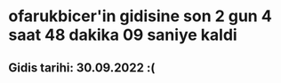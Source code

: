 # ofarukbicer'in gidisine son 2 gun 4 saat 48 dakika 09 saniye kaldi

## Gidis tarihi: 30.09.2022 :(